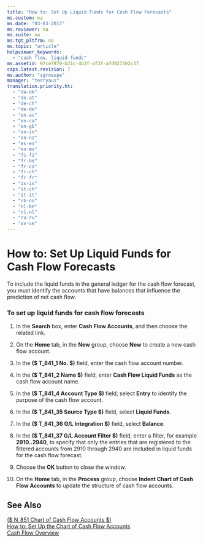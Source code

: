 ```yaml
---
title: "How to: Set Up Liquid Funds for Cash Flow Forecasts"
ms.custom: na
ms.date: "03-03-2017"
ms.reviewer: na
ms.suite: na
ms.tgt_pltfrm: na
ms.topic: "article"
helpviewer_keywords: 
  - "cash flow, liquid funds"
ms.assetid: 97ce7979-b21c-4b2f-af3f-afd027502c37
caps.latest.revision: 7
ms.author: "sgroespe"
manager: "terryaus"
translation.priority.ht: 
  - "da-dk"
  - "de-at"
  - "de-ch"
  - "de-de"
  - "en-au"
  - "en-ca"
  - "en-gb"
  - "en-in"
  - "en-nz"
  - "es-es"
  - "es-mx"
  - "fi-fi"
  - "fr-be"
  - "fr-ca"
  - "fr-ch"
  - "fr-fr"
  - "is-is"
  - "it-ch"
  - "it-it"
  - "nb-no"
  - "nl-be"
  - "nl-nl"
  - "ru-ru"
  - "sv-se"
---
```

# How to: Set Up Liquid Funds for Cash Flow Forecasts
To include the liquid funds in the general ledger for the cash flow forecast, you must identify the accounts that have balances that influence the prediction of net cash flow.  
  
### To set up liquid funds for cash flow forecasts  
  
1.  In the **Search** box, enter **Cash Flow Accounts**, and then choose the related link.  
  
2.  On the **Home** tab, in the **New** group, choose **New** to create a new cash flow account.  
  
3.  In the **\($ T\_841\_1 No. $\)** field, enter the cash flow account number.  
  
4.  In the **\($ T\_841\_2 Name $\)** field, enter **Cash Flow Liquid Funds** as the cash flow account name.  
  
5.  In the **\($ T\_841\_4 Account Type $\)** field, select **Entry** to identify the purpose of the cash flow account.  
  
6.  In the **\($ T\_841\_35 Source Type $\)** field, select **Liquid Funds**.  
  
7.  In the **\($ T\_841\_36 G\/L Integration $\)** field, select **Balance**.  
  
8.  In the **\($ T\_841\_37 G\/L Account Filter $\)** field, enter a filter, for example **2910..2940**, to specify that only the entries that are registered to the filtered accounts from 2910 through 2940 are included in liquid funds for the cash flow forecast.  
  
9. Choose the **OK** button to close the window.  
  
10. On the **Home** tab, in the **Process** group, choose **Indent Chart of Cash Flow Accounts** to update the structure of cash flow accounts.  
  
## See Also  
 [\($ N\_851 Chart of Cash Flow Accounts $\)](assetId:///31304b24-56c5-4b6e-b2cd-cb54d5f21699)   
 [How to: Set Up the Chart of Cash Flow Accounts](../Finance/how-to-set-up-the-chart-of-cash-flow-accounts.md)   
 [Cash Flow Overview](../Finance/cash-flow-overview.md)
